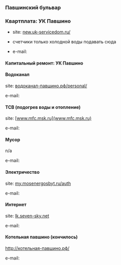 ### Павшинский бульвар

### Квартплата: УК Павшино
* site: [new.uk-servicedom.ru/](http://new.uk-servicedom.ru/)

* счетчики только холодной воды подавать сюда

* e-mail:

#### Капитальный ремонт: УК Павшино



#### Водоканал 
site: [водоканал-павшино.рф/personal/](http://водоканал-павшино.рф/personal/)

e-mail:

#### ТСВ (подогрев воды и отопление)

site: [www.mfc.msk.ru](www.mfc.msk.ru)

e-mail:

#### Мусор

n/a

e-mail:

#### Электричество

site: [my.mosenergosbyt.ru/auth](https://my.mosenergosbyt.ru/auth)

e-mail:

#### Интернет 

site: [lk.seven-sky.net](https://lk.seven-sky.net)

e-mail:

#### Котельная павшино (кончилось)

http://котельная-павшино.рф/

e-mail:

